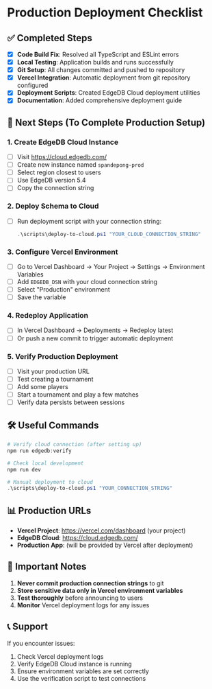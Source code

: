 # Production Deployment Checklist

## ✅ Completed Steps

- [x] **Code Build Fix**: Resolved all TypeScript and ESLint errors
- [x] **Local Testing**: Application builds and runs successfully
- [x] **Git Setup**: All changes committed and pushed to repository
- [x] **Vercel Integration**: Automatic deployment from git repository configured
- [x] **Deployment Scripts**: Created EdgeDB Cloud deployment utilities
- [x] **Documentation**: Added comprehensive deployment guide

## 🔄 Next Steps (To Complete Production Setup)

### 1. Create EdgeDB Cloud Instance
- [ ] Visit https://cloud.edgedb.com/
- [ ] Create new instance named `spandepong-prod`
- [ ] Select region closest to users
- [ ] Use EdgeDB version 5.4
- [ ] Copy the connection string

### 2. Deploy Schema to Cloud
- [ ] Run deployment script with your connection string:
  ```powershell
  .\scripts\deploy-to-cloud.ps1 "YOUR_CLOUD_CONNECTION_STRING"
  ```

### 3. Configure Vercel Environment
- [ ] Go to Vercel Dashboard → Your Project → Settings → Environment Variables
- [ ] Add `EDGEDB_DSN` with your cloud connection string
- [ ] Select "Production" environment
- [ ] Save the variable

### 4. Redeploy Application
- [ ] In Vercel Dashboard → Deployments → Redeploy latest
- [ ] Or push a new commit to trigger automatic deployment

### 5. Verify Production Deployment
- [ ] Visit your production URL
- [ ] Test creating a tournament
- [ ] Add some players
- [ ] Start a tournament and play a few matches
- [ ] Verify data persists between sessions

## 🛠️ Useful Commands

```powershell
# Verify cloud connection (after setting up)
npm run edgedb:verify

# Check local development
npm run dev

# Manual deployment to cloud
.\scripts\deploy-to-cloud.ps1 "YOUR_CONNECTION_STRING"
```

## 📊 Production URLs

- **Vercel Project**: https://vercel.com/dashboard (your project)
- **EdgeDB Cloud**: https://cloud.edgedb.com/
- **Production App**: (will be provided by Vercel after deployment)

## 🚨 Important Notes

1. **Never commit production connection strings** to git
2. **Store sensitive data only in Vercel environment variables**
3. **Test thoroughly** before announcing to users
4. **Monitor** Vercel deployment logs for any issues

## 📞 Support

If you encounter issues:
1. Check Vercel deployment logs
2. Verify EdgeDB Cloud instance is running
3. Ensure environment variables are set correctly
4. Use the verification script to test connections
